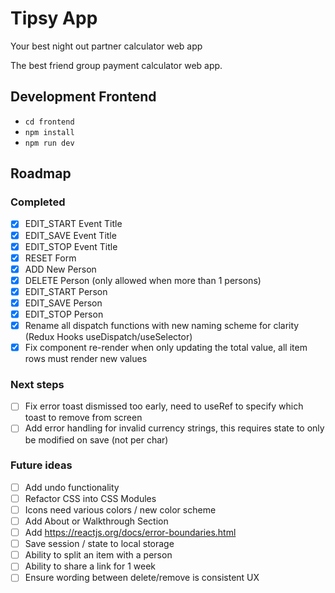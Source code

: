 # Tipsy App

Your best night out partner calculator web app

The best friend group payment calculator web app.

## Development Frontend

- `cd frontend`
- `npm install`
- `npm run dev`

## Roadmap

### Completed

- [x] EDIT_START Event Title
- [x] EDIT_SAVE Event Title
- [x] EDIT_STOP Event Title
- [x] RESET Form
- [x] ADD New Person
- [x] DELETE Person (only allowed when more than 1 persons)
- [x] EDIT_START Person
- [x] EDIT_SAVE Person
- [x] EDIT_STOP Person
- [x] Rename all dispatch functions with new naming scheme for clarity (Redux Hooks useDispatch/useSelector)
- [x] Fix component re-render when only updating the total value, all item rows must render new values

### Next steps

- [ ] Fix error toast dismissed too early, need to useRef to specify which toast to remove from screen
- [ ] Add error handling for invalid currency strings, this requires state to only be modified on save (not per char)

### Future ideas

- [ ] Add undo functionality
- [ ] Refactor CSS into CSS Modules
- [ ] Icons need various colors / new color scheme
- [ ] Add About or Walkthrough Section
- [ ] Add https://reactjs.org/docs/error-boundaries.html
- [ ] Save session / state to local storage
- [ ] Ability to split an item with a person
- [ ] Ability to share a link for 1 week
- [ ] Ensure wording between delete/remove is consistent UX
